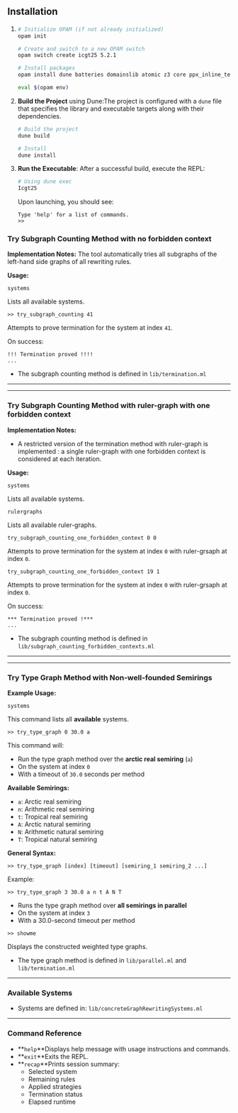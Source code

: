 ## Installation

1. ```bash
   # Initialize OPAM (if not already initialized)
   opam init

   # Create and switch to a new OPAM switch
   opam switch create icgt25 5.2.1

   # Install packages
   opam install dune batteries domainslib atomic z3 core ppx_inline_test ppx_expect

   eval $(opam env)
   ```
2. **Build the Project** using Dune:The project is configured with a `dune` file that specifies the library and executable targets along with their dependencies.

   ```bash
   # Build the project
   dune build

   # Install
   dune install
   ```
3. **Run the Executable**:
   After a successful build, execute the REPL:

   ```bash
   # Using dune exec
   Icgt25
   ```

   Upon launching, you should see:

   ```
   Type 'help' for a list of commands.
   >>
   ```



### Try Subgraph Counting Method with no forbidden context
**Implementation Notes:**
The tool automatically tries all subgraphs of the left-hand side graphs of all rewriting rules.

**Usage:**

```
systems
```

Lists all available systems.

```
>> try_subgraph_counting 41
```

Attempts to prove termination for the system at index `41`.

On success:

```
!!! Termination proved !!!!
...
```

* The subgraph counting method is defined in
  `lib/termination.ml`

---

---


### Try Subgraph Counting Method with ruler-graph with one forbidden context

**Implementation Notes:**

- A restricted version of the termination method with ruler-graph is implemented : a single ruler-graph with one forbidden context is considered at each iteration.

**Usage:**

```
systems
```

Lists all available systems.

```
rulergraphs
```

Lists all available ruler-graphs.

```
try_subgraph_counting_one_forbidden_context 0 0
```

Attempts to prove termination for the system at index `0` with ruler-grsaph at index `0`.

```
try_subgraph_counting_one_forbidden_context 19 1
```

Attempts to prove termination for the system at index `0` with ruler-grsaph at index `0`.

On success:

```
*** Termination proved !***
...
```

* The subgraph counting method is defined in
  `lib/subgraph_counting_forbidden_contexts.ml`

---

---

### Try Type Graph Method with Non-well-founded Semirings

**Example Usage:**

```
systems
```

This command lists all **available** systems.

```
>> try_type_graph 0 30.0 a
```

This command will:

* Run the type graph method over the **arctic real semiring** (`a`)
* On the system at index `0`
* With a timeout of `30.0` seconds per method

**Available Semirings:**

- `a`: Arctic real semiring
- `n`: Arithmetic real semiring
- `t`: Tropical real semiring
- `A`: Arctic natural semiring
- `N`: Arithmetic natural semiring
- `T`: Tropical natural semiring

**General Syntax:**

```
>> try_type_graph [index] [timeout] [semiring_1 semiring_2 ...]
```

Example:

```
>> try_type_graph 3 30.0 a n t A N T
```

* Runs the type graph method over **all semirings in parallel**
* On the system at index `3`
* With a 30.0-second timeout per method

```
>> showme
```

Displays the constructed weighted type graphs.

* The type graph method is defined in
  `lib/parallel.ml` and `lib/termination.ml`

---

### Available Systems

* Systems are defined in:
  `lib/concreteGraphRewritingSystems.ml`

---


### Command Reference

- **`help`**Displays help message with usage instructions and commands.
- **`exit`**Exits the REPL.
- **`recap`**Prints session summary:
  - Selected system
  - Remaining rules
  - Applied strategies
  - Termination status
  - Elapsed runtime
